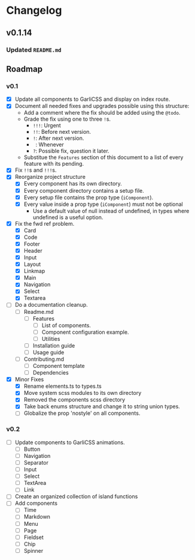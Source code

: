 # Changelog

## v0.1.14

### Updated `README.md`

## Roadmap

### v0.1

  - [x] Update all components to GarliCSS and display on index route.
  - [x] Document all needed fixes and upgrades possible using this structure:
    - Add a comment where the fix should be added using the `@todo`.
    - Grade the fix using one to three `!`s.
      - `!!!`: Urgent
      - `!!`: Before next version.
      - `!`: After next version.
      - ` `: Whenever
      - `?`: Possible fix, question it later.
    - Substitue the `Features` section of this document to a list of every feature with its pending.
  - [x] Fix `!!`s and `!!!`s.
  - [x] Reorganize project structure
    - [x] Every component has its own directory.
    - [x] Every component directory contains a setup file.
    - [x] Every setup file contains the prop type (`iComponent`).
    - [x] Every value inside a prop type (`iComponent`) must not be optional
      - Use a default value of null instead of undefined, in types where undefined is a useful option.
  - [x] Fix the fwd ref problem.
    - [x] Card
    - [x] Code
    - [x] Footer
    - [x] Header
    - [x] Input
    - [x] Layout
    - [x] Linkmap
    - [x] Main
    - [x] Navigation
    - [x] Select
    - [x] Textarea
  - [ ] Do a documentation cleanup.
    - [ ] Readme.md
      - [ ] Features
        - [ ] List of components.
        - [ ] Component configuration example.
        - [ ] Utilities
      - [ ] Installation guide
      - [ ] Usage guide
    - [ ] Contributing.md
      - [ ] Component template
      - [ ] Dependencies
  - [x] Minor Fixes
    - [x] Rename elements.ts to types.ts
    - [x] Move system scss modules to its own directory
    - [x] Removed the components scss directory
    - [x] Take back enums structure and change it to string union types.
    - [ ] Globalize the prop 'nostyle' on all components.

### v0.2

  - [ ] Update components to GarliCSS animations.
    - [ ] Button
    - [ ] Navigation
    - [ ] Separator
    - [ ] Input
    - [ ] Select
    - [ ] TextArea
    - [ ] Link
  - [ ] Create an organized collection of island functions
  - [ ] Add components
    - [ ] Time
    - [ ] Markdown
    - [ ] Menu
    - [ ] Page
    - [ ] Fieldset
    - [ ] Chip
    - [ ] Spinner
